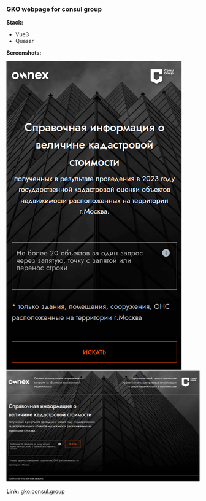 ### GKO webpage for consul group

**Stack:**

- Vue3
- Quasar

**Screenshots:**

![screenshot1](/screenshots/1.png)
![screenshot2](/screenshots/2.png)

**Link:** [gko.consul.group](https://gko.consul.group)
